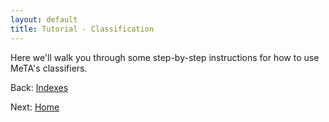 ```yaml
---
layout: default
title: Tutorial - Classification
---
```


Here we'll walk you through some step-by-step instructions for how to use
MeTA's classifiers.

Back: [Indexes]({{site.baseurl}}/index-tutorial.html)

Next: [Home]({{site.baseurl}}/)
